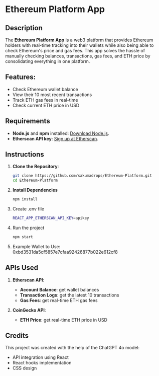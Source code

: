 # Ethereum Platform App

## Description

The **Ethereum Platform App** is a web3 platform that provides Ethereum holders with real-time tracking into their wallets while also being able to check Ethereum's price and gas fees. This app solves the hassle of manually checking balances, transactions, gas fees, and ETH price by consolidating everything in one platform.

## Features:
- Check Ethereum wallet balance
- View their 10 most recent transactions
- Track ETH gas fees in real-time
- Check current ETH price in USD

## Requirements
- **Node.js** and **npm** installed: [Download Node.js](https://nodejs.org/).
- **Etherscan API key**: [Sign up at Etherscan](https://etherscan.io/).

## Instructions

1. **Clone the Repository**:
   ```bash
   git clone https://github.com/sakumadrops/Ethereum-Platform.git
   cd Ethereum-Platform
2. **Install Dependencies**
   ```bash
   npm install
3. Create .env file
   ```bash
   REACT_APP_ETHERSCAN_API_KEY=apikey
4. Run the project
   ```bash
   npm start
5. Example Wallet to Use: 0xbd3531da5cf5857e7cfaa92426877b022e612cf8

## APIs Used

1. **Etherscan API**:
   - **Account Balance**: get wallet balances
   - **Transaction Logs**: get the latest 10 transactions
   - **Gas Fees**: get real-time ETH gas fees

2. **CoinGecko API**:
   - **ETH Price**: get real-time ETH price in USD

## Credits

This project was created with the help of the ChatGPT 4o model:
- API integration using React
- React hooks implementation
- CSS design
